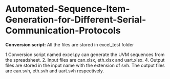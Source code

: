 # Automated-Sequence-Item-Generation-for-Different-Serial-Communication-Protocols

**Conversion script:** All the files are stored in excel_test folder

1.Conversion script named excel.py can generate the UVM sequences from the spreadsheet.
2. Input files are can.xlsx, eth.xlsx and uart.xlsx.
4. Output files are stored in the input name with the extension of svh. The output files are can.svh, eth.svh and uart.svh respectively.

